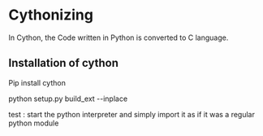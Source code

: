 # Cythonizing


In Cython, the Code written in Python is converted to C language.

## Installation of cython

Pip install cython

python setup.py build_ext --inplace


test : start the python interpreter and simply import it as if it was a regular python module
